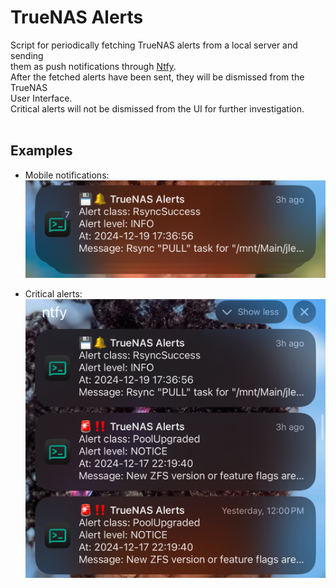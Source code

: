 # TrueNAS Alerts

Script for periodically fetching TrueNAS alerts from a local server and sending <br>
them as push notifications through [Ntfy](https://ntfy.sh/). <br>
After the fetched alerts have been sent, they will be dismissed from the TrueNAS <br>
User Interface. <br>
Critical alerts will not be dismissed from the UI for further investigation.
<br>
<br>
## Examples
- Mobile notifications: <br>
![Mobile notifications](https://github.com/jlleonr/jlleonr/blob/main/assets/IMG_1980.jpg)

- Critical alerts: <br>
![Critical alerts](https://github.com/jlleonr/jlleonr/blob/main/assets/IMG_1981.jpg)